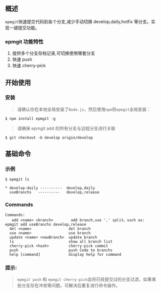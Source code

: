 ## 概述

`epmgit`快速提交代码到各个分支,减少手动切换 develop,daily,hotfix 等分支。实现一键提交功能。

### epmgit 功能特性

1. 提供多个分支存档记录,可切换使用哪套分支
2. 快速 push
3. 快速 cherry-pick

## 开始使用

### 安装

> 请确认你在本地全局安装了`Node.js`，然后使用`npm`将`epmgit`全局安装：

```
$ npm install epmgit -g
```

> 请确保 epmgit add 的所有分支与远程分支进行关联

```
$ git checkout -b develop origin/develop
```

## 基础命令

### 示例

```
$ epmgit ls

* develop-daily ----------  develop,daily
  useBranchs   ----------   develop,release
```

### Commands

```
Commands:
   add <name> <branch>        add branch,use ',' split。such as: epmgit add useBranchs develop,release
  del <name>                 del branch
  use <name>                 use branch
  update <name> <newBranch>  update branch
  ls                         show all branch list
  cherry-pick <hash>         cherry-pick commit
  push                       push Code to branchs
  help [command]             display help for command
```

### 提示:

> `epmgit push` 和 `epmgit cherry-pick`会将已经提交过的分支过滤，如果某些分支存在冲突等问题，可解决后重复进行命令操作。
